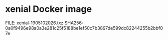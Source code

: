 # xenial Docker image

FILE: xenial-1905102026.txz
SHA256: 0a0f9496e98a0a3e281c25f5188be1ef50c7b3897de599dc82244255b2bbf07e
